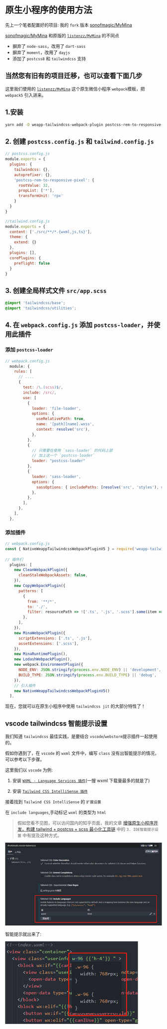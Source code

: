 # 原生小程序的使用方法

先上一个笔者配置好的项目: 我的 `fork` 版本 [sonofmagic/MyMina](https://github.com/sonofmagic/MyMina)

[sonofmagic/MyMina](https://github.com/sonofmagic/MyMina) 和原版的 [`listenzz/MyMina`](https://github.com/listenzz/MyMina) 的不同点

- 摒弃了 `node-sass`，改用了 `dart-sass`
- 摒弃了 `moment`，改用了 `dayjs`
- 添加了 `postcss8` 和 `tailwindcss` 支持

## 当然您有旧有的项目迁移，也可以查看下面几步

这里我们使用的 [`listenzz/MyMina`](https://github.com/listenzz/MyMina) 这个原生微信小程序 `webpack`模板，把 `webpack5` 引入进来。

## 1.安装

```bash
yarn add -D weapp-tailwindcss-webpack-plugin postcss-rem-to-responsive-pixel tailwindcss postcss postcss-loader autoprefixer
```

## 2. 创建 `postcss.config.js` 和 `tailwind.config.js`

```js
// postcss.config.js
module.exports = {
  plugins: {
    tailwindcss: {},
    autoprefixer: {},
    'postcss-rem-to-responsive-pixel': {
      rootValue: 32,
      propList: ['*'],
      transformUnit: 'rpx'
    }
  }
}
```

```js
//tailwind.config.js
module.exports = {
  content: ['./src/**/*.{wxml,js,ts}'],
  theme: {
    extend: {}
  },
  plugins: [],
  corePlugins: {
    preflight: false
  }
}
```

## 3. 创建全局样式文件 `src/app.scss`

```scss
@import 'tailwindcss/base';
@import 'tailwindcss/utilities';
```

## 4. 在 `webpack.config.js` 添加 `postcss-loader`，并使用此插件

### 添加 `postcss-loader`

```js
// webpack.config.js
  module: {
    rules: [
      // ....
      {
        test: /\.(scss)$/,
        include: /src/,
        use: [
          {
            loader: 'file-loader',
            options: {
              useRelativePath: true,
              name: '[path][name].wxss',
              context: resolve('src'),
            },
          },
          {
            // 只需要在使用 `sass-loader` 的代码上部
            // 加上这一个 `postcss-loader`
            loader: "postcss-loader"
          },
          {
            loader: 'sass-loader',
            options: {
              sassOptions: { includePaths: [resolve('src', 'styles'), resolve('src')] },
            },
          },
        ],
      },
    ],
  },
```

### 添加插件

```js
// webpack.config.js
const { NativeWeappTailwindcssWebpackPluginV5 } = require('weapp-tailwindcss-webpack-plugin ')

// 插件们
  plugins: [
    new CleanWebpackPlugin({
      cleanStaleWebpackAssets: false,
    }),
    new CopyWebpackPlugin({
      patterns: [
        {
          from: '**/*',
          to: './',
          filter: resourcePath => !['.ts', '.js', '.scss'].some(item => resourcePath.endsWith(item)),
        },
      ],
    }),
    new MinaWebpackPlugin({
      scriptExtensions: ['.ts', '.js'],
      assetExtensions: ['.scss'],
    }),
    new MinaRuntimePlugin(),
    new LodashWebpackPlugin(),
    new webpack.EnvironmentPlugin({
      NODE_ENV: JSON.stringify(process.env.NODE_ENV) || 'development',
      BUILD_TYPE: JSON.stringify(process.env.BUILD_TYPE) || 'debug',
    }),
    // 引入插件
    new NativeWeappTailwindcssWebpackPluginV5()
  ],
```

现在，您就可以在原生小程序中使用 `tailwindcss jit` 的大部分特性了！

## vscode tailwindcss 智能提示设置

我们知道 `tailwindcss` 最佳实践，是要结合 `vscode`/`webstorm`提示插件一起使用的。

假如你遇到了，在 `vscode` 的 `wxml` 文件中，编写 `class` 没有出智能提示的情况，可以参考以下步骤。

这里我们以 `vscode` 为例:

1. 安装 [`WXML - Language Services 插件`](https://marketplace.visualstudio.com/items?itemName=qiu8310.minapp-vscode)(一搜 wxml 下载量最多的就是了)

2. 安装 [`Tailwind CSS IntelliSense 插件`](https://marketplace.visualstudio.com/items?itemName=bradlc.vscode-tailwindcss)

接着找到 `Tailwind CSS IntelliSense` 的 `扩展设置`

在 `include languages`,手动标记 `wxml` 的类型为 `html`

> 假如您看不见图，可以访问国内的知乎页面，我的文章 [增强原生小程序开发，构建 tailwind + postcss + scss 最小化工具链](https://zhuanlan.zhihu.com/p/405571972) 中的 `3. IDE智能提示设置` 中有提及这种方式。

![如图所示](./img/vscode-setting.png)

智能提示就出来了:

![智能提示](./img/wxml-i.png)

